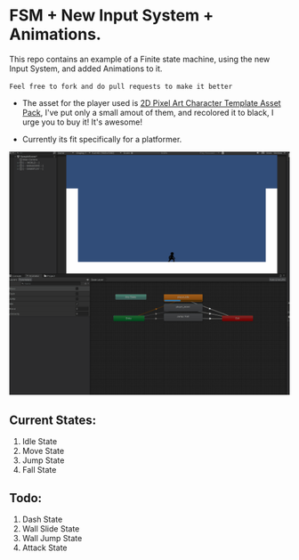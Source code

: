 # FSM + New Input System + Animations.

This repo contains an example of a Finite state machine, using the new Input System, and added Animations to it.

`Feel free to fork and do pull requests to make it better`

* The asset for the player used is [2D Pixel Art Character Template Asset Pack](https://zegley.itch.io/2d-platformermetroidvania-asset-pack), I've put only a small amout of them, and recolored it to black, I urge you to buy it! It's awesome!

* Currently its fit specifically for a platformer.

![demo](demo.gif)
## Current States:

1. Idle State
2. Move State
3. Jump State
4. Fall State

## Todo:
1. Dash State
2. Wall Slide State
3. Wall Jump State
4. Attack State
